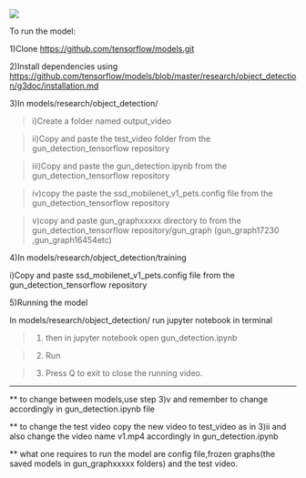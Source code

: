 ![](https://github.com/shouryadey/Detection_of_Gun_with_tensorflow/blob/master/gundet.gif)

To run the model:

1)Clone https://github.com/tensorflow/models.git

2)Install dependencies using https://github.com/tensorflow/models/blob/master/research/object_detection/g3doc/installation.md

3)In models/research/object_detection/ 

  >i)Create a folder named output_video

  >ii)Copy and paste the test_video folder from the gun_detection_tensorflow repository

  >iii)Copy and paste the gun_detection.ipynb from the gun_detection_tensorflow repository

  >iv)copy the paste the ssd_mobilenet_v1_pets.config file from the gun_detection_tensorflow repository

  >v)copy and paste gun_graphxxxxx directory to from the gun_detection_tensorflow repository/gun_graph (gun_graph17230 ,gun_graph16454etc)

4)In models/research/object_detection/training

  i)Copy and paste ssd_mobilenet_v1_pets.config file from the gun_detection_tensorflow repository

5)Running the model

   In models/research/object_detection/ run jupyter notebook in terminal

  >1) then in jupyter notebook open gun_detection.ipynb 

  >2) Run 

  >3) Press Q to exit to close the running video.
  --------------------------------------------------------------------------------------------------

** to change between models,use step 3)v and remember to change accordingly in gun_detection.ipynb file

** to change the test video copy the new video to test_video as in 3)ii and also change the video name v1.mp4 accordingly in gun_detection.ipynb   

** what one requires to run the model are config file,frozen graphs(the saved models in gun_graphxxxxx folders) and the test video. 
